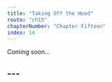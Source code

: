 ```yaml
---
title: "Taking Off the Hood"
route: "ch15"
chapterNumber: "Chapter Fifteen"
index: 14
---
```


Coming soon...

## ---